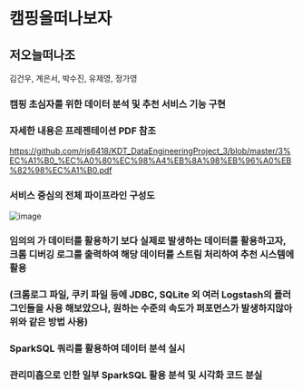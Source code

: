 # 캠핑을떠나보자
## 저오늘떠나조
김건우, 계은서, 박수진, 유제영, 정가영


### 캠핑 초심자를 위한 데이터 분석 및 추천 서비스 기능 구현



### 자세한 내용은 프레젠테이션 PDF 참조
https://github.com/rjs6418/KDT_DataEngineeringProject_3/blob/master/3%EC%A1%B0_%EC%A0%80%EC%98%A4%EB%8A%98%EB%96%A0%EB%82%98%EC%A1%B0.pdf

### 서비스 중심의 전체 파이프라인 구성도
![image](https://user-images.githubusercontent.com/101792115/190812822-e438f99b-d0d6-4c17-8347-002c220b620f.png)



### 임의의 가 데이터를 활용하기 보다 실제로 발생하는 데이터를 활용하고자, 크롬 디버깅 로그를 출력하여 해당 데이터를 스트림 처리하여 추천 시스템에 활용
### (크롬로그 파일, 쿠키 파일 등에 JDBC, SQLite 외 여러 Logstash의 플러그인들을 사용 해보았으나, 원하는 수준의 속도가 퍼포먼스가 발생하지않아 위와 같은 방법 사용)

### SparkSQL 쿼리를 활용하여 데이터 분석 실시
### 관리미흡으로 인한 일부 SparkSQL 활용 분석 및 시각화 코드 분실

